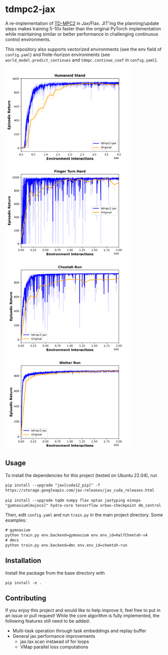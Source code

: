 # tdmpc2-jax

A re-implementation of [TD-MPC2](https://www.tdmpc2.com/) in Jax/Flax. JIT'ing the planning/update steps makes training 5-10x faster than the original PyTorch implementation while maintaining similar or better performance in challenging continuous control environments. 

This repository also supports vectorized environments (see the env field of ```config.yaml```) and finite-horizon environments (see ```world_model.predict_continues``` and ```tdmpc.continue_coef``` in ```config.yaml```).

<img src="media/humanoid-stand.png" width="400"> <img src="media/finger-turn-hard.png" width="400">
<img src="media/cheetah-run.png" width="400"> <img src="media/walker-run.png" width="400">

## Usage

To install the dependencies for this project (tested on Ubuntu 22.04), run

```[bash]
pip install --upgrade "jax[cuda12_pip]" -f https://storage.googleapis.com/jax-releases/jax_cuda_releases.html

pip install --upgrade tqdm numpy flax optax jaxtyping einops "gymnasium[mujoco]" hydra-core tensorflow orbax-checkpoint dm_control
```

Then, edit ```config.yaml``` and run ```train.py``` in the main project directory. Some examples:
```[bash]
# gymnasium 
python train.py env.backend=gymnasium env.env_id=HalfCheetah-v4 
# dmcs
python train.py env.backend=dmc env.env_id=cheetah-run   
```


## Installation

Install the package from the base directory with

```[bash]
pip install -e .
```

## Contributing

If you enjoy this project and would like to help improve it, feel free to put in an issue or pull request! 
While the core algorithm is fully implemented, the following features still need to be added:

* Multi-task operation through task embeddings and replay buffer
* General jax performance improvements
    * jax.lax.scan instaead of for loops
    * VMap parallel loss computations
